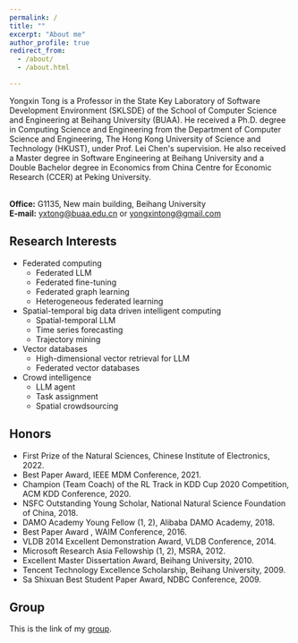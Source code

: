 ```yaml
---
permalink: /
title: ""
excerpt: "About me"
author_profile: true
redirect_from: 
  - /about/
  - /about.html

---
```


Yongxin Tong is a Professor in the <a href="http://www.nlsde.buaa.edu.cn/" target="_blank" style="text-decoration:none;">State Key Laboratory of Software Development Environment</a> (SKLSDE) of the <a href="http://scse.buaa.edu.cn/" target="_blank" style="text-decoration:none;">School of Computer Science and Engineering</a> at <a href="http://ev.buaa.edu.cn/" target="_blank" style="text-decoration:none;">Beihang University (BUAA)</a>. He received a Ph.D. degree in Computing Science and Engineering from the <a href="http://www.cse.ust.hk/" target="_blank" style="text-decoration:none;">Department of Computer Science and Engineering</a>, <a href="http://www.ust.hk/" target="_blank" style="text-decoration:none;">The Hong Kong University of Science and Technology (HKUST)</a>, under <a href="http://www.cse.ust.hk/~leichen/" target="_blank" style="text-decoration:none;">Prof. Lei Chen</a>'s supervision.  He also received a Master degree in Software Engineering at <a href="http://ev.buaa.edu.cn/" target="_blank" style="text-decoration:none;">Beihang University</a> and a Double Bachelor degree in Economics from <a href="https://www.ccer.pku.edu.cn/" target="_blank" style="text-decoration:none;">China Centre for Economic Research (CCER)</a> at <a href="http://english.pku.edu.cn/" target="_blank" style="text-decoration:none;">Peking University</a>.
<br/><br/>

<b>Office:</b> G1135, New main building, Beihang University<br/>
<b>E-mail:</b> yxtong@buaa.edu.cn  or  yongxintong@gmail.com<br/>

Research Interests
------

+ Federated computing
  + Federated LLM
  + Federated fine-tuning
  + Federated graph learning
  + Heterogeneous federated learning
+ Spatial-temporal big data driven intelligent computing
  + Spatial-temporal LLM
  + Time series forecasting
  + Trajectory mining
+ Vector databases
  + High-dimensional vector retrieval for LLM
  + Federated vector databases
+ Crowd intelligence
  + LLM agent
  + Task assignment
  + Spatial crowdsourcing



Honors
------

<ul>
        <li><a href="https://www.cie-info.org.cn/site/content/4580.html" target="_blank" style="text-decoration:none;">First Prize of the Natural Sciences</a>, Chinese Institute of Electronics, 2022.</li>
         <li><a href="https://hufudb.com/static/images/group/ieee-mdm2021-best-paper-award.png" target="_blank" style="text-decoration:none;">Best Paper Award</a>, IEEE MDM Conference, 2021.</li>
         <li><a href="https://hufudb.com/homepage/kddcup21.pdf" target="_blank" style="text-decoration:none;">Champion (Team Coach) of the RL Track in  KDD Cup 2020 Competition</a>, ACM KDD Conference, 2020.</li>
        <li>NSFC Outstanding Young Scholar, National Natural Science Foundation of China, 2018.</li>
        <li><a href="https://hufudb.com/homepage/damo.pdf" target="_blank" style="text-decoration:none;">DAMO Academy Young Fellow</a>  (<a href="https://hufudb.com/homepage/damo.jpg" target="_blank" style="text-decoration:none;">1</a>, <a href="https://damo.alibaba.com/damo-academy-young-fellow" target="_blank" style="text-decoration:none;">2</a>), Alibaba DAMO Academy, 2018.</li>
        <li><a href="https://hufudb.com/static/images/group/group4.png" target="_blank" style="text-decoration:none;">Best Paper Award</a> , WAIM Conference, 2016.</li>
        <li><a href="http://www.cse.ust.hk/News/ACM_VLDB2014/" target="_blank" style="text-decoration:none;">VLDB 2014 Excellent Demonstration Award</a>, VLDB Conference, 2014.</li>
        <li><a href="http://research.microsoft.com/en-us/collaboration/global/asia-pacific/talent/fellows.aspx" target="_blank" style="text-decoration:none;">Microsoft Research Asia Fellowship</a> (<a href="http://www.msra.cn/Articles/ArticleItem.aspx?Guid=22bf1497-6ffa-47aa-8158-41f8d3bc6c04" target="_blank" style="text-decoration:none;">1</a>, <a href="http://www.cse.ust.hk/News/MS_Fellowship2012/" target="_blank" style="text-decoration:none;">2</a>), MSRA, 2012.</li>
        <li>Excellent Master Dissertation Award, Beihang University, 2010.</li>
        <li>Tencent Technology Excellence Scholarship, Beihang University, 2009. </li>
        <li><a href="http://sites.nlsde.buaa.edu.cn/~yxtong/NDBC2009.pdf" target="_blank" style="text-decoration:none;">Sa Shixuan Best Student Paper Award</a>, NDBC Conference, 2009. </li>
</ul>

## Group

This is the link of my [group](https://hufudb.com).
